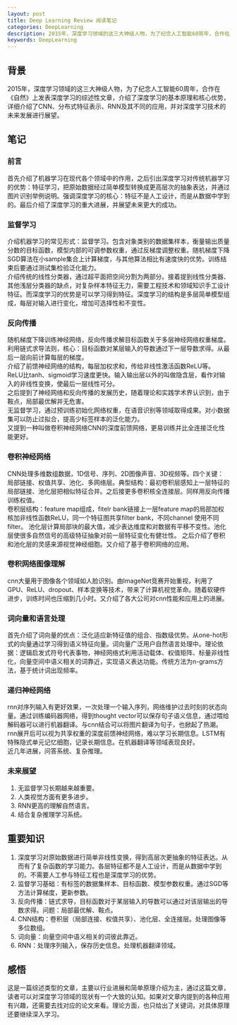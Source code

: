 ```yaml
---
layout: post
title: Deep Learning Review 阅读笔记
categories: DeepLearning
description: 2015年，深度学习领域的这三大神级人物，为了纪念人工智能60周年，合作在《自然》上发表深度学习的综述性文章，介绍了深度学习的基本原理和核心优势，详细介绍了CNN、分布式特征表示、RNN及其不同的应用，并对深度学习技术的未来发展进行展望。
keywords: DeepLearning
---
```


## 背景
2015年，深度学习领域的这三大神级人物，为了纪念人工智能60周年，合作在《自然》上发表深度学习的综述性文章，介绍了深度学习的基本原理和核心优势，详细介绍了CNN、分布式特征表示、RNN及其不同的应用，并对深度学习技术的未来发展进行展望。

## 笔记

### 前言
首先介绍了机器学习在现代各个领域中的作用，之后引出深度学习对传统机器学习的优势：特征学习，把原始数据经过简单模型转换成更高层次的抽象表达，并通过图片识别举例说明。强调深度学习的核心：特征不是人工设计，而是从数据中学到的。最后介绍了深度学习的重大进展，并展望未来更大的成功。

### 监督学习
介绍机器学习的常见形式：监督学习。包含对象类别的数据集样本，衡量输出质量分数的目标函数，模型内部的可调参数权重，通过反梯度调整权重。随机梯度下降SGD算法在小sample集合上计算梯度，与其他算法相比有速度快的优势。训练结束后要通过测试集检验泛化能力。  
介绍传统的线性分类器，通过超平面把空间分割为两部分。接着提到线性分类器、其他浅层分类器的缺点，对复杂样本特征无力，需要工程技术和领域知识手工设计特征。而深度学习的优势是可以学习得到特征。深度学习的结构是多层简单模型组成，每层对输入进行变化，增加可选择性和不变性。

### 反向传播
随机梯度下降训练神经网络，反向传播求解目标函数关于多层神经网络权重梯度。利用链式求导法则，核心：目标函数对某层输入的导数通过下一层导数求得。从最后一层向前计算每层的梯度。  
介绍了前馈神经网络的结构，每层加权求和，传给非线性激活函数ReLU等。ReLU比tanh、sigmoid学习速度更快。输入输出层以外的叫做隐含层，看作对输入的非线性变换，使最后一层线性可分。  
之后提到了神经网络和反向传播的发展历史，随着理论和实践学术界认识到，由于鞍点，局部最优解并无危害。  
无监督学习，通过预训练初始化网络权重，在语音识别等领域取得成果。对小数据集可以防止过拟合，提高少标签样本的泛化能力。    
又提到一种叫做卷积神经网络CNN的深度前馈网络，更易训练并比全连接泛化性能更好。  


### 卷积神经网络
CNN处理多维数组数据，1D信号、序列、2D图像声音、3D视频等。四个关键：局部链接、权值共享、池化、多网络层。典型结构：最初卷积层感知上一层特征的局部链接、池化层把相似特征合并。之后接更多卷积核全连接层。同样用反向传播训练权值。    
卷积层结构：feature map组成，fitelr bank链接上一层feature map的局部加权核加非线性函数ReLU，同一个特征图共享filter bank，不同channel 使用不同filter。 
池化层计算局部块的最大值，减少表达维度和对数据有平移不变性。池化层使很多自然信号的高级特征抽象对前一层特征变化有健壮性。 
之后介绍了卷积和池化层的灵感来源视觉神经细胞。又介绍了基于卷积网络的应用。  

### 卷积网络图像理解
cnn大量用于图像各个领域如人脸识别。由ImageNet竞赛开始重视，利用了GPU、ReLU、dropout、样本变换等技术，带来了计算机视觉革命。随着软硬件进步，训练时间也压缩到几小时。又介绍了各大公司对cnn性能和应用上的进展。  

### 词向量和语言处理
首先介绍了词向量的优点：泛化适应新特征值的组合、指数级优势。从one-hot形式的向量通过学习得到语义特征向量。词向量广泛用户自然语言处理中。理论依据：逻辑启发式符号代表事物，神经网络式利用活动载体、权值矩阵、标量非线性化，向量空间中语义相关的词靠近，实现语义表达功能。传统方法为n-grams方法，基于统计词出现频率。

### 递归神经网络
rnn对序列输入有更好效果，一次处理一个输入序列，网络维护过去时刻的状态向量。通过训练编码器网络，得到thought vector可以保存句子语义信息，通过喂给解码器可以进行机器翻译。与cnn结合可以将图片翻译为句子，也掀起了热潮。  
rnn展开后可以视为共享权重的深度前馈神经网络，难以学习长期信息。LSTM有特殊隐式单元记忆细胞，记录长期信息。在机器翻译等领域表现良好。  
近几年进展，问答系统、复杂推理。  

### 未来展望
1. 无监督学习长期越来越重要。
2. 人类视觉方面有更多进步。
3. RNN更高的理解自然语言。
4. 结合复杂推理学习系统。

## 重要知识
1. 深度学习对原始数据进行简单非线性变换，得到高层次更抽象的特征表达。从而有了复杂函数的学习能力。各层特征都不是人工设计，而是从数据中学到的。不需要人工参与特征工程也是深度学习的优势。
2. 监督学习基础：有标签的数据集样本、目标函数、模型参数权重。通过SGD等方法计算梯度，更新参数。
3. 反向传播：链式求导，目标函数对于某层输入的导数可以通过对该层输出的导数求得。问题：局部最优解、鞍点。
4. CNN结构：卷积层（局部连接、权值共享）、池化层、全连接层。处理图像等多位数组。
5. 词向量：向量空间中语义相关的词彼此靠近。
6. RNN：处理序列输入，保存历史信息。处理机器翻译领域。

## 感悟
这是一篇综述类型的文章，主要以行业进展和简单原理介绍为主，通过这篇文章，读者可以对深度学习领域的现状有一个大致的认知。如果对文章内提到的各种应用有兴趣，还需要去找对应的论文来看。理论方面，也只给出了关键词，对具体原理还要继续深入学习。